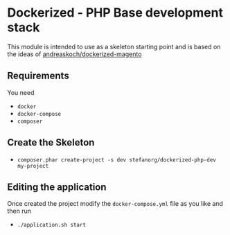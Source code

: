 Dockerized - PHP Base development stack
===

This module is intended to use as a skeleton starting point and is based on the ideas of
[andreaskoch/dockerized-magento](https://github.com/andreaskoch/dockerized-magento)


Requirements
---
You need
* `docker`
* `docker-compose`
* `composer`

Create the Skeleton
---

* `composer.phar create-project -s dev stefanorg/dockerized-php-dev my-project`

Editing the application
---
Once created the project modify the `docker-compose.yml` file as you like and then run
*  `./application.sh start`
